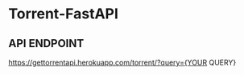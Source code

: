 # Torrent-FastAPI
## API ENDPOINT
<a href="https://gettorrentapi.herokuapp.com/torrent/?query=any">https://gettorrentapi.herokuapp.com/torrent/?query={YOUR QUERY}</a>
